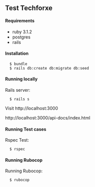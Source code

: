 ## Test Techforxe

#### Requirements

- ruby
3.1.2
- postgres
- rails

#### Installation

```
  $ bundle
  $ rails db:create db:migrate db:seed
```


#### Running locally

Rails server:

```
  $ rails s 
```

Visit http://localhost:3000

http://localhost:3000/api-docs/index.html



#### Running Test cases

Rspec Test:

```
  $ rspec
```


#### Running Rubocop

Running Rubocop:

```
  $ rubocop
```

